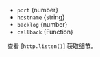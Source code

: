 
- `port` {number}
- `hostname` {string}
- `backlog` {number}
- `callback` {Function}

查看 [`http.listen()`] 获取细节。

